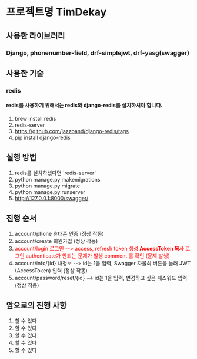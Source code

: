# 프로젝트명 TimDekay
## 사용한 라이브러리
### Django, phonenumber-field, drf-simplejwt, drf-yasg(swagger)

## 사용한 기술
### redis
#### redis를 사용하기 위해서는 redis와 django-redis를 설치하셔야 합니다.
1. brew install redis 
2. redis-server
3. https://github.com/jazzband/django-redis/tags
4. pip install django-redis

## 실행 방법
1. redis를 설치하셨다면 'redis-server'
2. python manage.py makemigrations
3. python manage.py migrate
4. python manage.py runserver
5. http://127.0.0.1:8000/swagger/

## 진행 순서
1. account/phone 휴대폰 인증 (정상 작동)
2. account/create 회원가입 (정상 작동)
3. <span style="color:red">account/login 로그인 --> access, refresh token 생성 **AccessToken 복사**
 로그인 authenticate가 안되는 문제가 발생 comment 를 확인 (문제 발생)</span>
4. account/info/{id} 내정보 --> id는 1을 입력, Swagger 자물쇠 버튼을 눌러 JWT (AccessToken) 입력 (정상 작동)
5. account/password/reset/{id} --> id는 1을 입력, 변경하고 싶은 패스워드 입력 (정상 작동)

## 앞으로의 진행 사항

1. 할 수 있다
2. 할 수 있다
3. 할 수 있다
4. 할 수 있다
5. 할 수 있다
